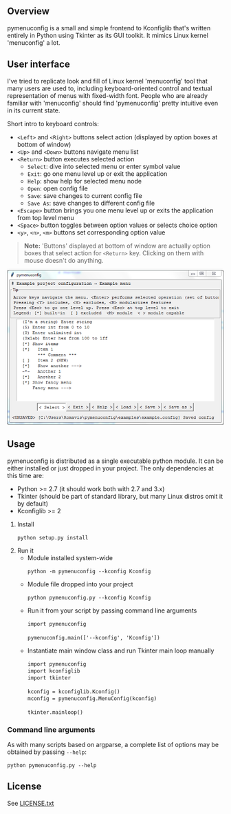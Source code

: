 ## Overview

pymenuconfig is a small and simple frontend to Kconfiglib that's written
entirely in Python using Tkinter as its GUI toolkit. It mimics Linux kernel 'menuconfig' a lot.

## User interface

I've tried to replicate look and fill of Linux kernel 'menuconfig' tool that
many users are used to, including keyboard-oriented control and textual
representation of menus with fixed-width font. People who are already familiar
with 'menuconfig' should find 'pymenuconfig' pretty intuitive even in its
current state.

Short intro to keyboard controls:
- `<Left>` and `<Right>` buttons select action (displayed by option boxes at bottom of window)
- `<Up>` and `<Down>` buttons navigate menu list
- `<Return>` button executes selected action
   - `Select`: dive into selected menu or enter symbol value
   - `Exit`: go one menu level up or exit the application
   - `Help`: show help for selected menu node
   - `Open`: open config file
   - `Save`: save changes to current config file
   - `Save As`: save changes to different config file
- `<Escape>` button brings you one menu level up or exits the application from top level menu
- `<Space>` button toggles between option values or selects choice option
- `<y>`, `<n>`, `<m>` buttons set corresponding option value

> **Note:** 'Buttons' displayed at bottom of window are actually option boxes that select action for `<Return>` key.
Clicking on them with mouse doesn't do anything.

![Screenshot](screenshot.PNG)

## Usage

pymenuconfig is distributed as a single executable python module. It can be
either installed or just dropped in your project. The only dependencies at this
time are:
- Python >= 2.7 (it should work both with 2.7 and 3.x)
- Tkinter (should be part of standard library, but many Linux distros omit it by default)
- Kconfiglib >= 2

1. Install
   ```
   python setup.py install
   ```
1. Run it
   - Module installed system-wide
      ```
      python -m pymenuconfig --kconfig Kconfig
      ```
   - Module file dropped into your project
      ```
      python pymenuconfig.py --kconfig Kconfig
      ```
   - Run it from your script by passing command line arguments
      ```
      import pymenuconfig
      
      pymenuconfig.main(['--kconfig', 'Kconfig'])
      ```
   - Instantiate main window class and run Tkinter main loop manually
      ```
      import pymenuconfig
      import kconfiglib
      import tkinter
      
      kconfig = kconfiglib.Kconfig()
      mconfig = pymenuconfig.MenuConfig(kconfig)
      
      tkinter.mainloop()
      ```

### Command line arguments

As with many scripts based on argparse, a complete list of options may be obtained by passing `--help`:
```
python pymenuconfig.py --help
```

## License

See [LICENSE.txt](LICENSE.txt)

